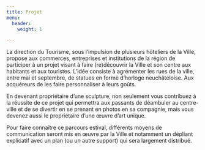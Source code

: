 ```yaml
---
title: Projet
menu:
  header:
    weight: 1

---
```

La direction du Tourisme, sous l’impulsion de plusieurs hôteliers de la Ville, propose aux commerces, entreprises et institutions de la région de participer à un projet visant à faire (re)découvrir la Ville et son centre aux habitants et aux touristes. L’idée consiste à agrémenter les rues de la ville, entre mai et septembre, de statues en forme d’horloge neuchâteloise. Aux acquéreurs de les faire personnaliser à leurs goûts.

En devenant propriétaire d’une sculpture, non seulement vous contribuez à la réussite de ce projet qui permettra aux passants de déambuler au centre-ville et de se divertir en se prenant en photos en sa compagnie, mais vous devenez aussi le propriétaire d’une œuvre d’art unique.

Pour faire connaître ce parcours estival, différents moyens de communication seront mis en œuvre par la Ville et notamment un dépliant explicatif avec un plan (ou un autre support) qui sera largement distribué.
